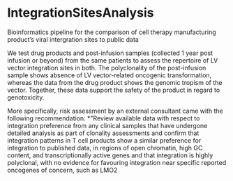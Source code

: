 # IntegrationSitesAnalysis
Bioinformatics pipeline for the comparison of cell therapy manufacturing product’s viral intergration sites to public data

We test drug products and post-infusion samples (collected 1 year post infusion or beyond) from the same patients to assess the repertoire of LV vector integration sites in both. The polyclonality of the post-infusion sample shows absence of LV vector-related oncogenic transformation, whereas the data from the drug product shows the genomic tropism of the vector. Together, these data support the safety of the product in regard to genotoxicity.

More specifically, risk assessment by an external consultant came with the following recommendation: *"Review available data with respect to integration preference from any clinical samples that have undergone detailed analysis as part of clonality assessments and confirm that integration patterns in T cell products show a similar preference for integration to published data, in regions of open chromatin, high GC content, and transcriptionally active genes and that integration is highly polyclonal, with no evidence for favouring integration near specific reported oncogenes of concern, such as LMO2
